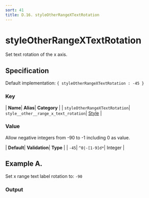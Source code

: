 ```yaml
---
sort: 41
title: D.16. styleOtherRangeXTextRotation
---
```

# styleOtherRangeXTextRotation

Set text rotation of the x axis.


## Specification

Default implementation: ```{ styleOtherRangeXTextRotation : -45 }```

### Key

| **Name**| **Alias**| **Category** |
| ```styleOtherRangeXTextRotation```| ```style__other__range_x_text_rotation```| [Style](../options/#style) |

### Value

Allow negative integers from -90 to -1 including 0 as value.

| **Default**| **Validation**| **Type** |
| ```-45```| ```^0|-[1-9]d*```| Integer |



## Example A.

Set x range text label rotation to: ```-90```

### Output

  <div id="a">
      <script> 
          d3.statosio( 
    file, 
    "domain", 
    [ "mobile" ], 
    { "styleOtherRangeXTextRotation" : -90, "view__dom_id" : "a" }
)

      </script>
  </div>

Open output in a [blank window](../sources/styleOtherRangeXTextRotation--example-a.html){:target="_self"}. 
Download examples [as zip](../sources/styleOtherRangeXTextRotation.zip){:target="_blank"}. 

### Parameters

This dataset shows the mobile google pagerank performance score for a certain website.

| | **Value** | **Type** |
|------:|:------|:------|
| **Source** | ["../data/performance.json"](../data/performance.json) | String |
| **X** | ```"domain"``` | String |
| **Y** | ```[ "mobile" ]``` | Array |
| **Options** | ```{ "styleOtherRangeXTextRotation" : -90 }``` | Object |


### Source Code

* Invoke Function

```javascript
d3.statosio( 
    file, 
    "domain", 
    [ "mobile" ], 
    { "styleOtherRangeXTextRotation" : -90 }
)
```

* HTML Implementation

```html
<!DOCTYPE html>
<head>
    <title>d3.statosio - styleOtherRangeXTextRotation</title>
    <meta content="text/html;charset=utf-8" http-equiv="Content-Type">
    <meta content="utf-8" http-equiv="encoding">
    <script src="https://cdnjs.cloudflare.com/ajax/libs/d3/6.2.0/d3.js"></script>
    <script src="../libs/statosio.js"></script>
</head>
<body>
    <script>
        d3.json( "../data/performance.json" )
            .then( ( file ) => {
                d3.statosio( 
                    file, 
                    "domain", 
                    [ "mobile" ], 
                    { "styleOtherRangeXTextRotation" : -90 }
                )
            } )
    </script>
</body>
```
## Example B.

Set x range text label rotation to: ```-20```

### Output

  <div id="b">
      <script> 
          d3.statosio( 
    file, 
    "domain", 
    [ "mobile" ], 
    { "styleOtherRangeXTextRotation" : -20, "view__dom_id" : "b" }
)

      </script>
  </div>

Open output in a [blank window](../sources/styleOtherRangeXTextRotation--example-b.html){:target="_self"}. 
Download examples [as zip](../sources/styleOtherRangeXTextRotation.zip){:target="_blank"}. 

### Parameters

This dataset shows the mobile google pagerank performance score for a certain website.

| | **Value** | **Type** |
|------:|:------|:------|
| **Source** | ["../data/performance.json"](../data/performance.json) | String |
| **X** | ```"domain"``` | String |
| **Y** | ```[ "mobile" ]``` | Array |
| **Options** | ```{ "styleOtherRangeXTextRotation" : -20 }``` | Object |


### Source Code

* Invoke Function

```javascript
d3.statosio( 
    file, 
    "domain", 
    [ "mobile" ], 
    { "styleOtherRangeXTextRotation" : -20 }
)
```

* HTML Implementation

```html
<!DOCTYPE html>
<head>
    <title>d3.statosio - styleOtherRangeXTextRotation</title>
    <meta content="text/html;charset=utf-8" http-equiv="Content-Type">
    <meta content="utf-8" http-equiv="encoding">
    <script src="https://cdnjs.cloudflare.com/ajax/libs/d3/6.2.0/d3.js"></script>
    <script src="../libs/statosio.js"></script>
</head>
<body>
    <script>
        d3.json( "../data/performance.json" )
            .then( ( file ) => {
                d3.statosio( 
                    file, 
                    "domain", 
                    [ "mobile" ], 
                    { "styleOtherRangeXTextRotation" : -20 }
                )
            } )
    </script>
</body>
```
